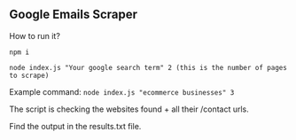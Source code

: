 ## Google Emails Scraper

How to run it?

`npm i`

`node index.js "Your google search term" 2 (this is the number of pages to scrape)`

Example command:
`node index.js "ecommerce businesses" 3`


The script is checking the websites found + all their /contact urls.

Find the output in the results.txt file.


